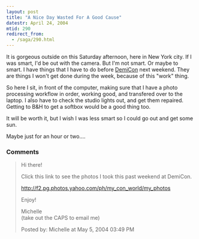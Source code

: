 ```yaml
---
layout: post
title: "A Nice Day Wasted For A Good Cause"
datestr: April 24, 2004
mtid: 290
redirect_from:
  - /saga/290.html
---
```


It is gorgeous outside on this Saturday afternoon, here in New York city.  If I was smart, I'd be out with the camera.  But I'm not smart.  Or maybe to smart.  I have things that I have to do before <a href="http://www.demicon.org">DemiCon</a> next weekend.  They are things I won't get done during the week, because of this "work" thing.

So here I sit, in front of the computer, making sure that I have a photo processing workflow in order, working good, and transfered over to the laptop.  I also have to check the studio lights out, and get them repaired.  Getting to B&H to get a softbox would be a good thing too.

It will be worth it, but I wish I was less smart so I could go out and get some sun.

Maybe just for an hour or two....

### Comments

<blockquote>
Hi there!

Click this link to see the photos I took this past weekend at DemiCon.

<a href="http://f2.pg.photos.yahoo.com/ph/my_con_world/my_photos">http://f2.pg.photos.yahoo.com/ph/my_con_world/my_photos</a>

Enjoy!

Michelle<br />
(take out the CAPS to email me)
<div class="comment-meta">Posted by: Michelle at May  5, 2004 03:49 PM</div> </blockquote>

